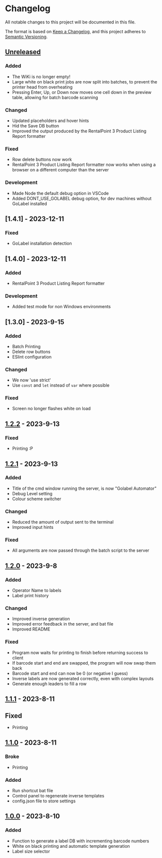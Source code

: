 # Changelog

All notable changes to this project will be documented in this file.

The format is based on [Keep a Changelog](https://keepachangelog.com/en/1.0.0/),
and this project adheres to [Semantic Versioning](https://semver.org/spec/v2.0.0.html).

## [Unreleased]

### Added

- The WiKi is no longer empty!
- Large white on black print jobs are now split into batches, to prevent the printer head from overheating
- Pressing Enter, Up, or Down now moves one cell down in the preview table, allowing for batch barcode scanning

### Changed

- Updated placeholders and hover hints
- Hid the Save DB button
- Improved the output produced by the RentalPoint 3 Product Listing Report formatter

### Fixed

- Row delete buttons now work
- RentalPoint 3 Product Listing Report formatter now works when using a browser on a different computer than the server

### Development

- Made Node the default debug option in VSCode
- Added DONT_USE_GOLABEL debug option, for dev machines without GoLabel installed

## [1.4.1] - 2023-12-11

### Fixed

- GoLabel installation detection

## [1.4.0] - 2023-12-11

### Added

- RentalPoint 3 Product Listing Report formatter

### Development

- Added test mode for non Windows environments

## [1.3.0] - 2023-9-15

### Added

- Batch Printing
- Delete row buttons
- ESlint configuration

### Changed

- We now 'use strict'
- Use `const` and `let` instead of `var` where possible

### Fixed

- Screen no longer flashes white on load

## [1.2.2] - 2023-9-13

### Fixed

- Printing :P

## [1.2.1] - 2023-9-13

### Added

- Title of the cmd window running the server, is now "Golabel Automator"
- Debug Level setting
- Colour scheme switcher

### Changed

- Reduced the amount of output sent to the terminal
- Improved input hints

### Fixed

- All arguments are now passed through the batch script to the server

## [1.2.0] - 2023-9-8

### Added

- Operator Name to labels
- Label print history

### Changed

- Improved inverse generation
- Improved error feedback in the server, and bat file
- Improved README

### Fixed

- Program now waits for printing to finish before returning success to client
- If barcode start and end are swapped, the program will now swap them back
- Barcode start and end can now be 0 (or negative I guess)
- Inverse labels are now generated correctly, even with complex layouts
- Generate enough leaders to fill a row

## [1.1.1] - 2023-8-11

## Fixed

- Printing

## [1.1.0] - 2023-8-11

### Broke

- Printing

### Added

- Run shortcut bat file
- Control panel to regenerate inverse templates
- config.json file to store settings

## [1.0.0] - 2023-8-10

### Added

- Function to generate a label DB with incrementing barcode numbers
- White on black printing and automatic template generation
- Label size selector

[unreleased]: https://github.com/non-bin/GoLabel-Automator
[1.2.2]: https://github.com/non-bin/GoLabel-Automator/releases/tag/v1.2.2
[1.2.1]: https://github.com/non-bin/GoLabel-Automator/releases/tag/v1.2.1
[1.2.0]: https://github.com/non-bin/GoLabel-Automator/releases/tag/v1.2.0
[1.1.1]: https://github.com/non-bin/GoLabel-Automator/releases/tag/v1.1.1
[1.1.0]: https://github.com/non-bin/GoLabel-Automator/releases/tag/v1.1.0
[1.0.0]: https://github.com/non-bin/GoLabel-Automator/releases/tag/v1.0.0
